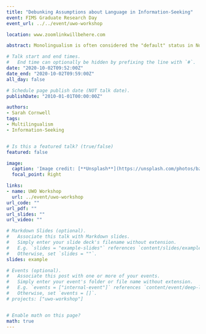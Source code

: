 ```yaml
---
title: "Debunking Assumptions about Language in Information-Seeking"
event: FIMS Graduate Research Day
event_url: ../../event/uwo-workshop

location: www.zoomlinkwillbehere.com

abstract: Monolingualism is often considered the "default" status in North America, and so too in LIS information-seeking scholarship. I present a few quick exemplars from my thesis-in-progress of highly-skilled Multilinguals' Everyday Information Seeking that complicate monolingual assumptions about language skills, information availability, and university pedagogy.

# Talk start and end times.
#   End time can optionally be hidden by prefixing the line with `#`.
date: "2020-10-02T09:52:00Z"
date_end: "2020-10-02T09:59:00Z"
all_day: false

# Schedule page publish date (NOT talk date).
publishDate: "2010-01-01T00:00:00Z"

authors:
- Sarah Cornwell
tags: 
- Multilingualism
- Information-Seeking


# Is this a featured talk? (true/false)
featured: false

image:
  caption: 'Image credit: [**Unsplash**](https://unsplash.com/photos/bzdhc5b3Bxs)'
  focal_point: Right

links:
- name: UWO Workshop
  url: ../event/uwo-workshop
url_code: ""
url_pdf: ""
url_slides: ""
url_video: ""

# Markdown Slides (optional).
#   Associate this talk with Markdown slides.
#   Simply enter your slide deck's filename without extension.
#   E.g. `slides = "example-slides"` references `content/slides/example-slides.md`.
#   Otherwise, set `slides = ""`.
slides: example

# Events (optional).
#   Associate this post with one or more of your events.
#   Simply enter your event's folder or file name without extension.
#   E.g. `events = ["internal-event"]` references `content/event/deep-learning/index.md`.
#   Otherwise, set `events = []`.
# projects: ["uwo-workshop"]


# Enable math on this page?
math: true
---
```

